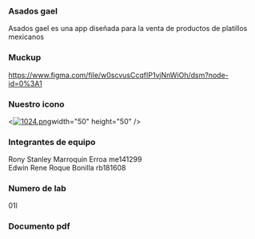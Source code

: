 ### Asados gael
 Asados gael es una app diseñada para la venta de productos de platillos mexicanos
### Muckup
https://www.figma.com/file/w0scvusCcqfIP1vjNnWiOh/dsm?node-id=0%3A1

### Nuestro icono

<[![1024.png](https://i.postimg.cc/Gp7BhWPW/1024.png)](https://postimg.cc/xkmj6F45)width="50" height="50" />

### Integrantes de equipo

Rony Stanley Marroquin Erroa me141299 
<BR>
Edwin Rene Roque Bonilla rb181608

### Numero de lab
01l

### Documento pdf


